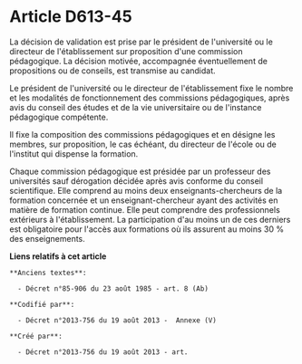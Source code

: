 # Article D613-45

La décision de validation est prise par le président de l'université ou le directeur de l'établissement sur proposition d'une
commission pédagogique. La décision motivée, accompagnée éventuellement de propositions ou de conseils, est transmise au
candidat.

Le président de l'université ou le directeur de l'établissement fixe le nombre et les modalités de fonctionnement des
commissions pédagogiques, après avis du conseil des études et de la vie universitaire ou de l'instance pédagogique
compétente.

Il fixe la composition des commissions pédagogiques et en désigne les membres, sur proposition, le cas échéant, du directeur
de l'école ou de l'institut qui dispense la formation.

Chaque commission pédagogique est présidée par un professeur des universités sauf dérogation décidée après avis conforme du
conseil scientifique. Elle comprend au moins deux enseignants-chercheurs de la formation concernée et un enseignant-chercheur
ayant des activités en matière de formation continue. Elle peut comprendre des professionnels extérieurs à l'établissement.
La participation d'au moins un de ces derniers est obligatoire pour l'accès aux formations où ils assurent au moins 30 % des
enseignements.

**Liens relatifs à cet article**

	**Anciens textes**:

	  - Décret n°85-906 du 23 août 1985 - art. 8 (Ab)

	**Codifié par**:

	  - Décret n°2013-756 du 19 août 2013 -  Annexe (V)

	**Créé par**:

	  - Décret n°2013-756 du 19 août 2013 - art.
